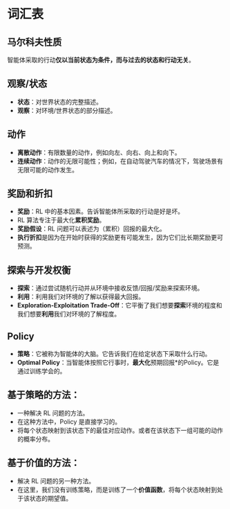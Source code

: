 # 词汇表

## 马尔科夫性质

智能体采取的行动**仅以当前状态为条件，而与过去的状态和行动无关**。

## 观察/状态

- **状态**：对世界状态的完整描述。
- **观察**：对环境/世界状态的部分描述。

## 动作

- **离散动作**：有限数量的动作，例如向左、向右、向上和向下。
- **连续动作**：动作的无限可能性；例如，在自动驾驶汽车的情况下，驾驶场景有无限可能的动作发生。

## 奖励和折扣

- **奖励**：RL 中的基本因素。告诉智能体所采取的行动是好是坏。
- RL 算法专注于最大化**累积奖励**。
- **奖励假设**：RL 问题可以表述为（累积）回报的最大化。
- **执行折扣**是因为在开始时获得的奖励更有可能发生，因为它们比长期奖励更可预测。

## 探索与开发权衡

- **探索**：通过尝试随机行动并从环境中接收反馈/回报/奖励来探索环境。
- **利用**：利用我们对环境的了解以获得最大回报。
- **Exploration-Exploitation Trade-Off**：它平衡了我们想要**探索**环境的程度和我们想要**利用**我们对环境的了解程度。

## Policy

- **策略**：它被称为智能体的大脑。它告诉我们在给定状态下采取什么行动。
- **Optimal Policy**：当智能体按照它行事时，**最大化**预期回报*的Policy。它是通过训练学会的。

## 基于策略的方法：

- 一种解决 RL 问题的方法。
- 在这种方法中，Policy 是直接学习的。
- 将每个状态映射到该状态下的最佳对应动作。或者在该状态下一组可能的动作的概率分布。

## 基于价值的方法：

- 解决 RL 问题的另一种方法。
- 在这里，我们没有训练策略，而是训练了一个**价值函数**，将每个状态映射到处于该状态的期望值。